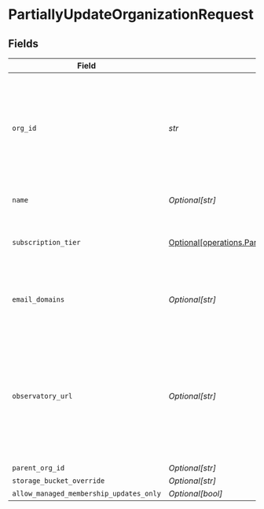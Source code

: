 # PartiallyUpdateOrganizationRequest


## Fields

| Field                                                                                                                                                          | Type                                                                                                                                                           | Required                                                                                                                                                       | Description                                                                                                                                                    | Example                                                                                                                                                        |
| -------------------------------------------------------------------------------------------------------------------------------------------------------------- | -------------------------------------------------------------------------------------------------------------------------------------------------------------- | -------------------------------------------------------------------------------------------------------------------------------------------------------------- | -------------------------------------------------------------------------------------------------------------------------------------------------------------- | -------------------------------------------------------------------------------------------------------------------------------------------------------------- |
| `org_id`                                                                                                                                                       | *str*                                                                                                                                                          | :heavy_check_mark:                                                                                                                                             | The unique ID of an organization. If an organization with this ID does not exist, this method will throw an exception.                                         |                                                                                                                                                                |
| `name`                                                                                                                                                         | *Optional[str]*                                                                                                                                                | :heavy_minus_sign:                                                                                                                                             | The name of the organization                                                                                                                                   | ACME, Inc                                                                                                                                                      |
| `subscription_tier`                                                                                                                                            | [Optional[operations.PartiallyUpdateOrganizationQueryParamSubscriptionTier]](../../models/operations/partiallyupdateorganizationqueryparamsubscriptiontier.md) | :heavy_minus_sign:                                                                                                                                             | Organization's subscription tier. Should be PAID for real customers                                                                                            | FREE                                                                                                                                                           |
| `email_domains`                                                                                                                                                | *Optional[str]*                                                                                                                                                | :heavy_minus_sign:                                                                                                                                             | Email domains associated with this organization, as a comma separated list                                                                                     | acme.ai,acme.com                                                                                                                                               |
| `observatory_url`                                                                                                                                              | *Optional[str]*                                                                                                                                                | :heavy_minus_sign:                                                                                                                                             | Url that users of this organization will be redirected to in some cases (such as via Siren notifications). NOTE: should NOT be followed by a trailing slash!   | https://hub.whylabsapp.com                                                                                                                                     |
| `parent_org_id`                                                                                                                                                | *Optional[str]*                                                                                                                                                | :heavy_minus_sign:                                                                                                                                             | N/A                                                                                                                                                            | org-123                                                                                                                                                        |
| `storage_bucket_override`                                                                                                                                      | *Optional[str]*                                                                                                                                                | :heavy_minus_sign:                                                                                                                                             | N/A                                                                                                                                                            |                                                                                                                                                                |
| `allow_managed_membership_updates_only`                                                                                                                        | *Optional[bool]*                                                                                                                                               | :heavy_minus_sign:                                                                                                                                             | N/A                                                                                                                                                            |                                                                                                                                                                |